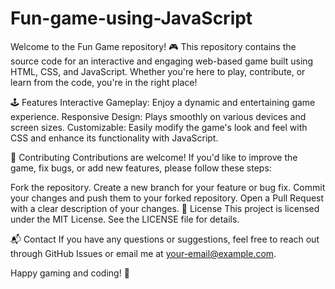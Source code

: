# Fun-game-using-JavaScript
Welcome to the Fun Game repository! 🎮  This repository contains the source code for an interactive and engaging web-based game built using HTML, CSS, and JavaScript. Whether you're here to play, contribute, or learn from the code, you're in the right place!  


🕹️ Features
Interactive Gameplay: Enjoy a dynamic and entertaining game experience.
Responsive Design: Plays smoothly on various devices and screen sizes.
Customizable: Easily modify the game's look and feel with CSS and enhance its functionality with JavaScript.

🚀 Contributing
Contributions are welcome! If you'd like to improve the game, fix bugs, or add new features, please follow these steps:

Fork the repository.
Create a new branch for your feature or bug fix.
Commit your changes and push them to your forked repository.
Open a Pull Request with a clear description of your changes.
📝 License
This project is licensed under the MIT License. See the LICENSE file for details.

📬 Contact
If you have any questions or suggestions, feel free to reach out through GitHub Issues or email me at your-email@example.com.

Happy gaming and coding! 🚀
